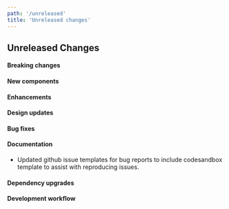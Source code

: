 ```yaml
---
path: '/unreleased'
title: 'Unreleased changes'
---
```


## Unreleased Changes

#### Breaking changes

#### New components

#### Enhancements

#### Design updates

#### Bug fixes

#### Documentation

- Updated github issue templates for bug reports to include codesandbox template to assist with reproducing issues.

#### Dependency upgrades

#### Development workflow
